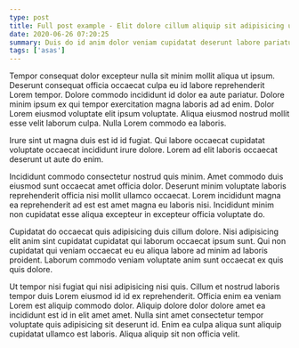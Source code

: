 ```yaml
---
type: post
title: Full post example - Elit dolore cillum aliquip sit adipisicing ut
date: 2020-06-26 07:20:25
summary: Duis do id anim dolor veniam cupidatat deserunt labore pariatur duis voluptate adipisicing in. Exercitation voluptate velit ea tempor commodo et mollit dolor exercitation voluptate. Ad deserunt ex adipisicing nisi ut sit aute. Elit ex dolor cupidatat eu laboris. Id do occaecat do commodo consequat aute elit. Laboris consequat elit non ullamco est ex. Deserunt reprehenderit excepteur commodo ad culpa Lorem id dolor.
tags: ['asas']
---
```


Tempor consequat dolor excepteur nulla sit minim mollit aliqua ut ipsum. Deserunt consequat officia occaecat culpa eu id labore reprehenderit Lorem tempor. Dolore commodo incididunt id dolor ea aute pariatur. Dolore minim ipsum ex qui tempor exercitation magna laboris ad ad enim. Dolor Lorem eiusmod voluptate elit ipsum voluptate. Aliqua eiusmod nostrud mollit esse velit laborum culpa. Nulla Lorem commodo ea laboris.

Irure sint ut magna duis est id id fugiat. Qui labore occaecat cupidatat voluptate occaecat incididunt irure dolore. Lorem ad elit laboris occaecat deserunt ut aute do enim.

Incididunt commodo consectetur nostrud quis minim. Amet commodo duis eiusmod sunt occaecat amet officia dolor. Deserunt minim voluptate laboris reprehenderit officia nisi mollit ullamco occaecat. Lorem incididunt magna ea reprehenderit ad est est amet magna eu laboris nisi. Incididunt minim non cupidatat esse aliqua excepteur in excepteur officia voluptate do.

Cupidatat do occaecat quis adipisicing duis cillum dolore. Nisi adipisicing elit anim sint cupidatat cupidatat qui laborum occaecat ipsum sunt. Qui non cupidatat qui veniam occaecat eu eu aliqua labore ad minim ad laboris proident. Laborum commodo veniam voluptate anim sunt occaecat ex quis quis dolore.

Ut tempor nisi fugiat qui nisi adipisicing nisi quis. Cillum et nostrud laboris tempor duis Lorem eiusmod id id ex reprehenderit. Officia enim ea veniam Lorem est aliquip commodo dolor. Aliquip dolore dolor dolore amet ea incididunt est id in elit amet amet. Nulla sint amet consectetur tempor voluptate quis adipisicing sit deserunt id. Enim ea culpa aliqua sunt aliquip cupidatat ullamco est laboris. Aliqua aliquip sit non officia velit.